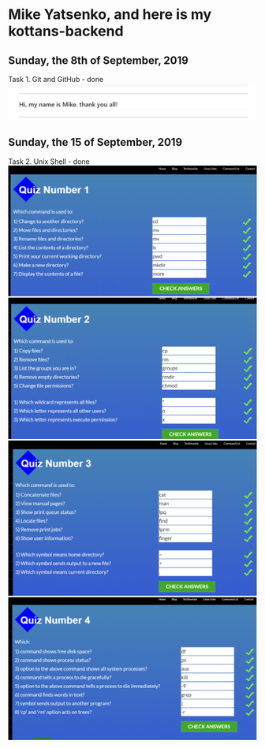 # Mike Yatsenko, and here is my kottans-backend

## Sunday, the 8th of September, 2019
Task 1. Git and GitHub - done
![Image alt](https://github.com/MikeYatsenko/kottans-backend/blob/master/git.png)
## Sunday, the 15 of September, 2019
Task 2. Unix Shell - done
![Image alt](https://github.com/MikeYatsenko/kottans-backend/blob/master/1.png)
![Image alt](https://github.com/MikeYatsenko/kottans-backend/blob/master/2.png)
![Image alt](https://github.com/MikeYatsenko/kottans-backend/blob/master/3.png)
![Image alt](https://github.com/MikeYatsenko/kottans-backend/blob/master/4.png)
